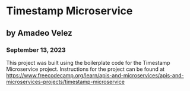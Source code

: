 # Timestamp Microservice
## by Amadeo Velez
### September 13, 2023

This project was built using the boilerplate code for the Timestamp Microservice project. Instructions for the project can be found at https://www.freecodecamp.org/learn/apis-and-microservices/apis-and-microservices-projects/timestamp-microservice
